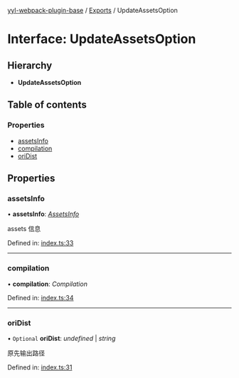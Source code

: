 [yyl-webpack-plugin-base](../README.md) / [Exports](../modules.md) / UpdateAssetsOption

# Interface: UpdateAssetsOption

## Hierarchy

* **UpdateAssetsOption**

## Table of contents

### Properties

- [assetsInfo](updateassetsoption.md#assetsinfo)
- [compilation](updateassetsoption.md#compilation)
- [oriDist](updateassetsoption.md#oridist)

## Properties

### assetsInfo

• **assetsInfo**: [*AssetsInfo*](assetsinfo.md)

assets 信息

Defined in: [index.ts:33](https://github.com/jackness1208/yyl-webpack-plugin-base/blob/b829ef0/src/index.ts#L33)

___

### compilation

• **compilation**: *Compilation*

Defined in: [index.ts:34](https://github.com/jackness1208/yyl-webpack-plugin-base/blob/b829ef0/src/index.ts#L34)

___

### oriDist

• `Optional` **oriDist**: *undefined* \| *string*

原先输出路径

Defined in: [index.ts:31](https://github.com/jackness1208/yyl-webpack-plugin-base/blob/b829ef0/src/index.ts#L31)

